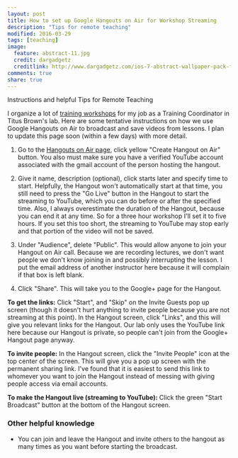 ```yaml
---
layout: post
title: How to set up Google Hangouts on Air for Workshop Streaming
description: "Tips for remote teaching"
modified: 2016-03-29
tags: [teaching]
image:
  feature: abstract-11.jpg
  credit: dargadgetz
  creditlink: http://www.dargadgetz.com/ios-7-abstract-wallpaper-pack-for-iphone-5-and-ipod-touch-retina/
comments: true
share: true
---
```

Instructions and helpful Tips for Remote Teaching

I organize a lot of [training workshops](http://dib-training.readthedocs.org/en/pub/) for my job as a 
Training Coordinator in Titus Brown's lab. Here are some tentative instructions on how we use Google Hangouts
on Air to broadcast and save videos from lessons. I plan to update this page soon (within a few days) with more detail.

1. Go to the [Hangouts on Air page](https://plus.google.com/hangouts/onair), click yellow "Create Hangout on Air" button. You also must make sure you have a verified YouTube account associated with the gmail account of the person hosting the hangout.

2. Give it name, description (optional), click starts later and specify time to start. Helpfully,
the Hangout won't automatically start at that time, you still need to press the "Go Live" button in 
the Hangout to start the streaming to YouTube, which you can do before or after the specified time.
Also, I always overestimate the duration of the Hangout, because you can end it at any time. So for
a three hour workshop I'll set it to five hours. If you set this too short, the streaming to YouTube
may stop early and that portion of the video will not be saved.

3. Under "Audience", delete "Public". This would allow anyone to join your Hangout on Air call. 
Because we are recording lectures, we don't want people we don't know joining in and possibly
interrupting the lesson. I put the email address of another instructor here because it will
complain if that box is left blank.

4. Click "Share". This will take you to the Google+ page for the Hangout. 

**To get the links:** Click "Start", and "Skip" on the Invite Guests pop up screen (though it doesn't
hurt anything to invite people because you are not streaming at this point). In the Hangout screen,
click "Links", and this will give you relevant links for the Hangout. Our lab only uses the YouTube 
link here because our Hangout is private, so people can't join from the Google+ Hangout page anyway.

**To invite people:** In the Hangout screen, click the "Invite People" icon at the top center of the
screen. This will give you a pop up screen with the permanent sharing link. I've found that it is easiest
to send this link to whomever you want to join the Hangout instead of messing with giving people access 
via email accounts.

**To make the Hangout live (streaming to YouTube):** Click the green "Start Broadcast" button at the 
bottom of the Hangout screen.


### Other helpful knowledge

* You can join and leave the Hangout and invite others to the hangout as many times as you want before
starting the broadcast.
